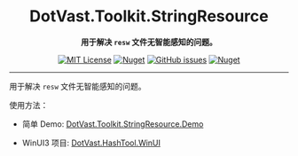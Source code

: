 <div align="center">

# DotVast.Toolkit.StringResource

**用于解决 `resw` 文件无智能感知的问题。**

[![MIT License](https://img.shields.io/github/license/KiyanYang/DotVast.Toolkit.StringResource)](https://github.com/KiyanYang/DotVast.Toolkit.StringResource/blob/main/LICENSE.txt)
[![Nuget](https://img.shields.io/nuget/v/DotVast.Toolkit.StringResource)](https://www.nuget.org/packages/DotVast.Toolkit.StringResource/)
[![GitHub issues](https://img.shields.io/github/issues/KiyanYang/DotVast.Toolkit.StringResource)](https://github.com/KiyanYang/DotVast.Toolkit.StringResource/issues)
[![Nuget](https://img.shields.io/nuget/dt/DotVast.Toolkit.StringResource)](https://www.nuget.org/packages/DotVast.Toolkit.StringResource/)

</div>

---

用于解决 `resw` 文件无智能感知的问题。

使用方法：

- 简单 Demo: [DotVast.Toolkit.StringResource.Demo](https://github.com/KiyanYang/DotVast.Toolkit.StringResource/tree/main/DotVast.Toolkit.StringResource.Demo)

- WinUI3 项目: [DotVast.HashTool.WinUI](https://github.com/KiyanYang/DotVast.HashTool.WinUI/blob/main/DotVast.HashTool.WinUI/Strings/Localization.cs)
